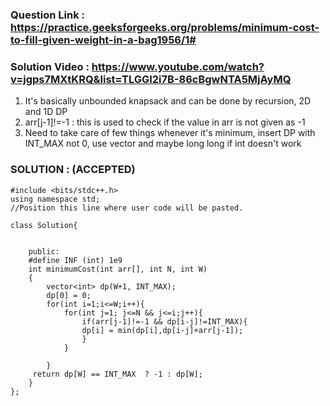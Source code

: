 ### Question Link : https://practice.geeksforgeeks.org/problems/minimum-cost-to-fill-given-weight-in-a-bag1956/1#

### Solution Video : https://www.youtube.com/watch?v=jgps7MXtKRQ&list=TLGGI2i7B-86cBgwNTA5MjAyMQ


1. It's basically unbounded knapsack and can be done by recursion, 2D and 1D DP
2. arr[j-1]!=-1 : this is used to check if the value in arr is not given as  -1
3. Need to take care of few things whenever it's minimum, insert DP with INT_MAX not 0, use vector and maybe long long if int doesn't work


### SOLUTION : (ACCEPTED)

```
#include <bits/stdc++.h>
using namespace std;
//Position this line where user code will be pasted.

class Solution{
		

	public:
	#define INF (int) 1e9
	int minimumCost(int arr[], int N, int W) 
	{ 
        vector<int> dp(W+1, INT_MAX);
        dp[0] = 0;
        for(int i=1;i<=W;i++){
            for(int j=1; j<=N && j<=i;j++){
                if(arr[j-1]!=-1 && dp[i-j]!=INT_MAX){
                dp[i] = min(dp[i],dp[i-j]+arr[j-1]);
                }
            }
            
        }
     return dp[W] == INT_MAX  ? -1 : dp[W];  
	} 
};
```
